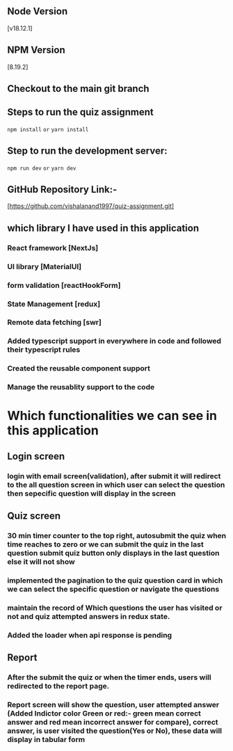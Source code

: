 ## Node Version
[v18.12.1]

## NPM Version
[8.19.2]

## Checkout to the main git branch

## Steps to run the quiz assignment

`npm install`
`or`
`yarn install`

## Step to run the development server:

`npm run dev`
`or`
`yarn dev`

## GitHub Repository Link:-
[https://github.com/vishalanand1997/quiz-assignment.git]


## which library I have used in this application
### React framework [NextJs]
### UI library [MaterialUI]
### form validation [reactHookForm]
### State Management [redux]
### Remote data fetching [swr]
### Added typescript support in everywhere in code and followed their typescript rules
### Created the reusable component support
### Manage the reusablity support to the code

# Which functionalities we can see in this application

## Login screen
### login with email screen(validation), after submit it will redirect to the all question screen in which user can select the question then sepecific question will display in the screen

## Quiz screen
### 30 min timer counter to the top right, autosubmit the quiz when time reaches to zero or we can submit the quiz in the last question submit quiz button only displays in the last question else it will not show
### implemented the pagination to the quiz question card in which we can select the specific question or navigate the questions
### maintain the record of Which questions the user has visited or not and quiz attempted answers in redux state.
### Added the loader when api response is pending

## Report
### After the submit the quiz or when the timer ends, users will redirected to the report page.
### Report screen will show the question, user attempted answer (Added Indictor color Green or red:- green mean correct answer and red mean incorrect answer for compare), correct answer, is user visited the question(Yes or No), these data will display in tabular form 
